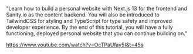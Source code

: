 "Learn how to build a personal website with Next.js 13 for the frontend and Sanity.io as the content backend. You will also be introduced to TailwindCSS for styling and TypeScript for type safety and improved developer experience. By the end of this tutorial, you will have a fully functioning, deployed personal website that you can continue building on."

https://www.youtube.com/watch?v=OcTPaUfay5I&t=45s